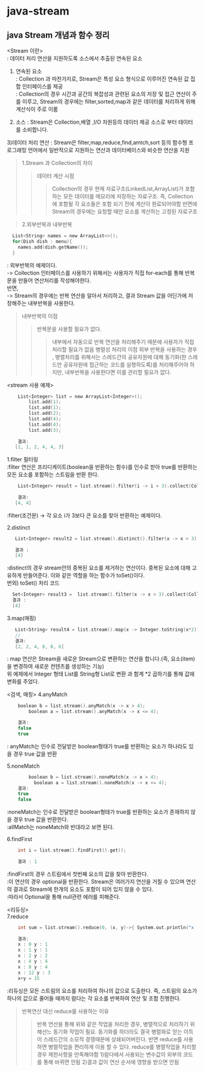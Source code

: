 # java-stream

## java Stream 개념과 함수 정리

<Stream 이란><br/>
: 데이터 처리 연산을 지원하도록 소스에서 추출된 연속된 요소

1) 연속된 요소 <br>
: Collection 과 마찬가지로, Stream은 특성 요소 형식으로 이루어진 연속된 값 집합 인터페이스를 제공 <br>
: Collection의 경우 시간과 공간의 복잡성과 관련된 요소의 저장 및 접근 연산이 주를 이루고, Stream의 경우에는 filter,sorted,map과 같은 데이터를 처리하게 위해 계산식이 주로 이룸 <br>

2) 소스
: Stream은 Collection,배열 ,I/O 자원등의 데이터 제공 소스로 부터 테이터를 소비합니다.<br>

3)데이터 처리 연산
: Stream은 filter,map,reduce,find,amtch,sort 등의 함수형 프로그래밍 언어에서 일반적으로 지원하는 연산과 데이터베이스와 비슷한 연산을 지원<br>

>1.Stream 과 Collection의 차이
>>데이터 계산 시점
>>>Collection의 경우 현재 자료구조(LinkedList,ArrayList)가 포함하는 모든 데이터를 메모리에 저장하는 자료구조. 즉, Collection에 포함될 각 요소들은 포함 되기 전에 계산이 완료되어야함
>>>반면에 Stream의 경우에는 요청할 때만 요소를 계산하는 고정된 자료구조

>2.외부반복과 내부반복
```c
  List<String> names = new ArrayList<>();
  for(Dish dish : menu){
    names.add(dish.getName());
  }
```
: 외부반복의 예제이다.<br>
-> Collection 인터페이스를 사용하기 위해서는 사용자가 직접 for-each를 통해 반복문을 만들어 연산처리를 작성해야한다.<br>
반면,<br>
-> Stream의 경우에는 반복 연산을 알아서 처리하고, 결과 Stream 값을 어딘가에 저장해주는 내부반복을 사용한다.<br>
> 내부반복의 이점
>> 반복문을 사용할 필요가 없다.
>>> 내부에서 자동으로 반복 연산을 처리해주기 때문에 사용자가 직접 처리할 필요가 없음
>> 병렬성 처리의 이점
>>> 외부 반복을 사용하는 경우 , 병렬처리를 위해서는 스레드간의 공유자원에 대해 동기화(한 스레드만 공유자원에 접근하는 코드를 실행하도록)를 처리해주어야 하지만, 내부반복을 사용한다면 
이를 관리할 필요가 없다.

<stream 사용 예제><br>
```C
  	List<Integer> list = new ArrayList<Integer>();
		list.add(1);
		list.add(1);
		list.add(2);
		list.add(4);
		list.add(4);
		list.add(3);
    
    결과:
   [1, 1, 2, 4, 4, 3]
```
1.filter 필터링<br>
:filter 연산은 프리디케이트(boolean을 반환하는 함수)를 인수로 받아 true를 반환하는 모든 요소를 포함하는 스트림을 반환 한다.<br>
```C
    List<Integer> result = list.stream().filter(i -> i > 3).collect(Collectors.toList());
    
    결과:
   [4, 4]
```
:filter(조건문) -> 각 요소 i가 3보다 큰 요소를 찾아 반환하는 예제이다.<br>

2.distinct<br>
```C
   List<Integer> result2 = list.stream().distinct().filter(x -> x > 3).collect(Collectors.toList());
   
   결과 : 
   [4]
```
:distinct의 경우 stream안의 중복된 요소를 제거하는 연산이다. 중복된 요소에 대해 고유하게 만들어준다. 이와 같은 역할을 하는 함수가 toSet()이다.<br>
번외) toSet() 처리 코드<br>
```C
  Set<Integer> result3 =  list.stream().filter(x -> x > 3).collect(Collectors.toSet());
  결과 : 
  [4]
```
3.map(매핑)<br>
```C
   List<String> result4 = list.stream().map(x -> Integer.toString(x*2)).collect(Collectors.toList());
   // 
   결과:
   [2, 2, 4, 8, 8, 6]
```
: map 연산은 Stream을 새로운 Stream으로 변환하는 연산을 합니다.(즉, 요소(item)을 변경하여 새로운 컨텐츠를 생성하는 기능)<br>
위 예제에서 Integer 형태 List를 String형 List로 변환 과 함계 *2 곱하기를 통해 값에 변화를 주었다.<br>

<검색, 매칭>
4.anyMatch<br>
```C
   	boolean b = list.stream().anyMatch(x -> x > 4);		
		boolean a = list.stream().anyMatch(x -> x <= 4);

    결과:
    false
    true
```
: anyMatch는 인수로 전달받은 boolean형태가 true를 반환하는 요소가 하나라도 있을 경우 true 값을 반환<br>

5.noneMatch<br>
```C
  		boolean b = list.stream().noneMatch(x -> x > 4);	
		  boolean a = list.stream().noneMatch(x -> x <= 4);
    결과:
    true
    false
```
:noneMatch는 인수로 전달받은 boolean형태가 true를 반환하는 요소가 존재하지 않을 경우 true 값을 반환한다.<br>
:allMatch는 noneMatch와 반대라고 보면 된다.<br>

6.findFirst<br>
```C
    int i = list.stream().findFirst().get();
    
    결과 : 1
```
:findFirst의 경우 스트림에서 첫번째 요소의 값을 찾아 반환한다.<br>
:이 연산의 경우 optional을 반환한다. Stream은 여러가지 연산을 거칠 수 있으며 연산의 결과로 Stream에 한개의 요소도 포함이 되어 있지 않을 수 있다.<br>
:따라서 Optional을 통해 null관련 에러를 피해준다.<br>

<리듀싱><br>
7.reduce
```C
    int sum = list.stream().reduce(0, (x, y)->{ System.out.println("x : "+x+" y : "+ y); return x+y;});
    
    결과:
    x : 0 y : 1
    x : 1 y : 1
    x : 2 y : 2
    x : 4 y : 4
    x : 8 y : 4
    x : 12 y : 3
    x+y = 15
```
:리듀싱은 모든 스트림의 요소를 처리하여 하나의 값으로 도출한다. 즉, 스트림의 요소가 하나의 값으로 줄어들 때까지 람다는 각 요소를 반복하여 연산 및 조합 진행한다.<br>

>반복연산 대신 reduce를 사용하는 이유
>>반복 연산을 통해 위와 같은 작업을 처리한 경우, 병렬적으로 처리하기 위해선느 동기화 작업이 필요. 동기화를 하더라도 결국 병렬화로 얻는 이득이 스레드간의 소모적 경쟁때문에
>>상쇄되어버린다. 반면 reduce를 사용하면 병렬작업을 편리하게 이용 할 수 있다.
>reduce를 병렬작업을 처리할 경우 제한사항을 만족해야함
>>1)람다에서 사용되는 변수값이 외부의 코드를 통해 바뀌면 안됨
>>2)결과 값이 연산 순서에 영향을 받으면 안됨
